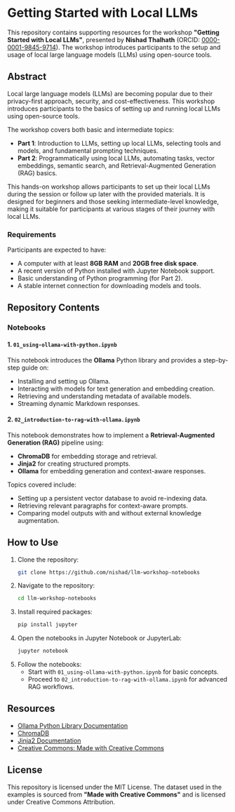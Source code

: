# Getting Started with Local LLMs

This repository contains supporting resources for the workshop **"Getting Started with Local LLMs"**, presented by **Nishad Thalhath** (ORCID: [0000-0001-9845-9714](https://orcid.org/0000-0001-9845-9714)). The workshop introduces participants to the setup and usage of local large language models (LLMs) using open-source tools.

## Abstract

Local large language models (LLMs) are becoming popular due to their privacy-first approach, security, and cost-effectiveness. This workshop introduces participants to the basics of setting up and running local LLMs using open-source tools.

The workshop covers both basic and intermediate topics:
- **Part 1**: Introduction to LLMs, setting up local LLMs, selecting tools and models, and fundamental prompting techniques.
- **Part 2**: Programmatically using local LLMs, automating tasks, vector embeddings, semantic search, and Retrieval-Augmented Generation (RAG) basics.

This hands-on workshop allows participants to set up their local LLMs during the session or follow up later with the provided materials. It is designed for beginners and those seeking intermediate-level knowledge, making it suitable for participants at various stages of their journey with local LLMs.

### Requirements

Participants are expected to have:
- A computer with at least **8GB RAM** and **20GB free disk space**.
- A recent version of Python installed with Jupyter Notebook support.
- Basic understanding of Python programming (for Part 2).
- A stable internet connection for downloading models and tools.

## Repository Contents

### Notebooks

#### 1. `01_using-ollama-with-python.ipynb`
This notebook introduces the **Ollama** Python library and provides a step-by-step guide on:
- Installing and setting up Ollama.
- Interacting with models for text generation and embedding creation.
- Retrieving and understanding metadata of available models.
- Streaming dynamic Markdown responses.

#### 2. `02_introduction-to-rag-with-ollama.ipynb`
This notebook demonstrates how to implement a **Retrieval-Augmented Generation (RAG)** pipeline using:
- **ChromaDB** for embedding storage and retrieval.
- **Jinja2** for creating structured prompts.
- **Ollama** for embedding generation and context-aware responses.

Topics covered include:
- Setting up a persistent vector database to avoid re-indexing data.
- Retrieving relevant paragraphs for context-aware prompts.
- Comparing model outputs with and without external knowledge augmentation.

## How to Use

1. Clone the repository:
   ```bash
   git clone https://github.com/nishad/llm-workshop-notebooks
   ```
2. Navigate to the repository:
   ```bash
   cd llm-workshop-notebooks
   ```
3. Install required packages:
   ```bash
   pip install jupyter
   ```
4. Open the notebooks in Jupyter Notebook or JupyterLab:
   ```bash
   jupyter notebook
   ```
5. Follow the notebooks:
   - Start with `01_using-ollama-with-python.ipynb` for basic concepts.
   - Proceed to `02_introduction-to-rag-with-ollama.ipynb` for advanced RAG workflows.

## Resources

- [Ollama Python Library Documentation](https://github.com/ollama/ollama-python)
- [ChromaDB](https://www.trychroma.com/)
- [Jinja2 Documentation](https://jinja.palletsprojects.com/)
- [Creative Commons: Made with Creative Commons](https://creativecommons.org/share-your-work/made-with-cc/)

## License

This repository is licensed under the MIT License. The dataset used in the examples is sourced from **"Made with Creative Commons"** and is licensed under Creative Commons Attribution.

